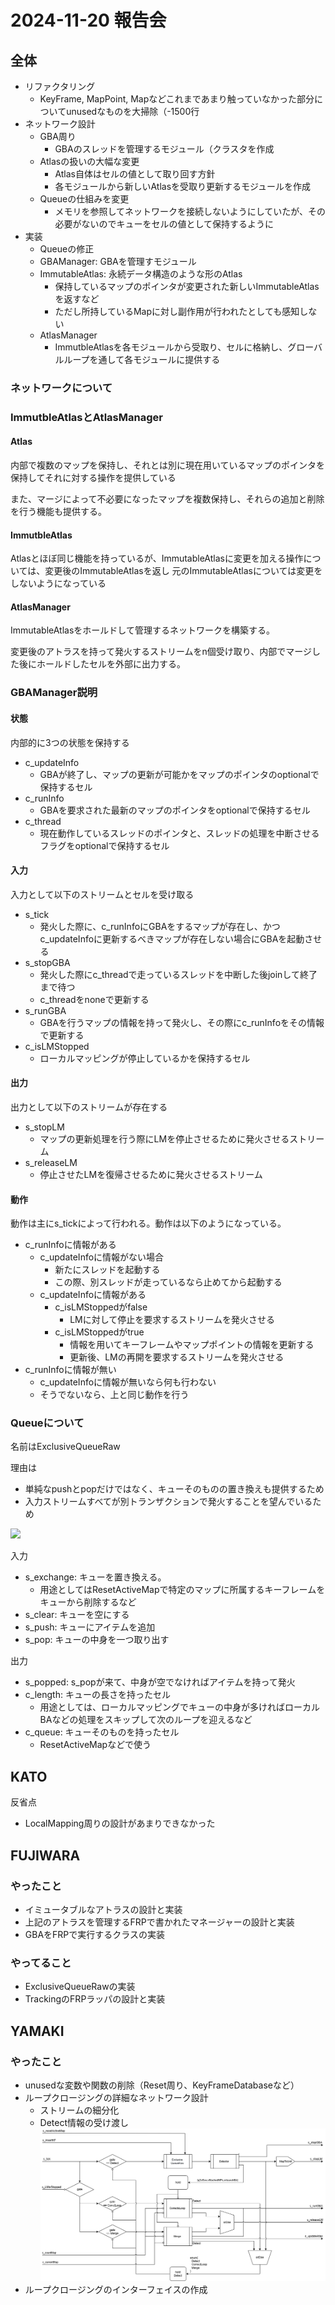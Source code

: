 # 2024-11-20 報告会

## 全体

- リファクタリング
  - KeyFrame, MapPoint, Mapなどこれまであまり触っていなかった部分についてunusedなものを大掃除（-1500行
- ネットワーク設計
  - GBA周り
    - GBAのスレッドを管理するモジュール（クラスタを作成
  - Atlasの扱いの大幅な変更
    - Atlas自体はセルの値として取り回す方針
    - 各モジュールから新しいAtlasを受取り更新するモジュールを作成
  - Queueの仕組みを変更
    - メモリを参照してネットワークを接続しないようにしていたが、その必要がないのでキューをセルの値として保持するように
- 実装
  - Queueの修正
  - GBAManager: GBAを管理すモジュール
  - ImmutableAtlas: 永続データ構造のような形のAtlas
    - 保持しているマップのポインタが変更された新しいImmutableAtlasを返すなど
    - ただし所持しているMapに対し副作用が行われたとしても感知しない
  - AtlasManager
    - ImmutbleAtlasを各モジュールから受取り、セルに格納し、グローバルループを通して各モジュールに提供する

### ネットワークについて

### ImmutbleAtlasとAtlasManager

#### Atlas

内部で複数のマップを保持し、それとは別に現在用いているマップのポインタを保持してそれに対する操作を提供している

また、マージによって不必要になったマップを複数保持し、それらの追加と削除を行う機能も提供する。

#### ImmutbleAtlas

Atlasとほぼ同じ機能を持っているが、ImmutableAtlasに変更を加える操作については、変更後のImmutableAtlasを返し
元のImmutableAtlasについては変更をしないようになっている

#### AtlasManager

ImmutableAtlasをホールドして管理するネットワークを構築する。

変更後のアトラスを持って発火するストリームをn個受け取り、内部でマージした後にホールドしたセルを外部に出力する。

### GBAManager説明

#### 状態

内部的に3つの状態を保持する

- c_updateInfo
  - GBAが終了し、マップの更新が可能かをマップのポインタのoptionalで保持するセル
- c_runInfo
  - GBAを要求された最新のマップのポインタをoptionalで保持するセル
- c_thread
  - 現在動作しているスレッドのポインタと、スレッドの処理を中断させるフラグをoptionalで保持するセル

#### 入力

入力として以下のストリームとセルを受け取る

- s_tick
  - 発火した際に、c_runInfoにGBAをするマップが存在し、かつc_updateInfoに更新するべきマップが存在しない場合にGBAを起動させる
- s_stopGBA
  - 発火した際にc_threadで走っているスレッドを中断した後joinして終了まで待つ
  - c_threadをnoneで更新する
- s_runGBA
  - GBAを行うマップの情報を持って発火し、その際にc_runInfoをその情報で更新する
- c_isLMStopped
  - ローカルマッピングが停止しているかを保持するセル

#### 出力

出力として以下のストリームが存在する

- s_stopLM
  - マップの更新処理を行う際にLMを停止させるために発火させるストリーム
- s_releaseLM
  - 停止させたLMを復帰させるために発火させるストリーム

#### 動作

動作は主にs_tickによって行われる。動作は以下のようになっている。

- c_runInfoに情報がある
  - c_updateInfoに情報がない場合
    - 新たにスレッドを起動する
    - この際、別スレッドが走っているなら止めてから起動する
  - c_updateInfoに情報がある
    - c_isLMStoppedがfalse
      - LMに対して停止を要求するストリームを発火させる
    - c_isLMStoppedがtrue
      - 情報を用いてキーフレームやマップポイントの情報を更新する
      - 更新後、LMの再開を要求するストリームを発火させる
- c_runInfoに情報が無い
  - c_updateInfoに情報が無いなら何も行わない
  - そうでないなら、上と同じ動作を行う

### Queueについて

名前はExclusiveQueueRaw

理由は

- 単純なpushとpopだけではなく、キューそのものの置き換えも提供するため
- 入力ストリームすべてが別トランザクションで発火することを望んでいるため

![](../images/queue.png)

入力

- s_exchange: キューを置き換える。
  - 用途としてはResetActiveMapで特定のマップに所属するキーフレームをキューから削除するなど
- s_clear: キューを空にする
- s_push: キューにアイテムを追加
- s_pop: キューの中身を一つ取り出す

出力

- s_popped: s_popが来て、中身が空でなければアイテムを持って発火
- c_length: キューの長さを持ったセル
  - 用途としては、ローカルマッピングでキューの中身が多ければローカルBAなどの処理をスキップして次のループを迎えるなど
- c_queue: キューそのものを持ったセル
  - ResetActiveMapなどで使う

## KATO

反省点

- LocalMapping周りの設計があまりできなかった

## FUJIWARA

### やったこと

- イミュータブルなアトラスの設計と実装
- 上記のアトラスを管理するFRPで書かれたマネージャーの設計と実装
- GBAをFRPで実行するクラスの実装

### やってること

- ExclusiveQueueRawの実装
- TrackingのFRPラッパの設計と実装

## YAMAKI

### やったこと

- unusedな変数や関数の削除（Reset周り、KeyFrameDatabaseなど）
- ループクロージングの詳細なネットワーク設計
    - ストリームの細分化
    - Detect情報の受け渡し
![](../images/LoopClosingFRP.png)
- ループクロージングのインターフェイスの作成

